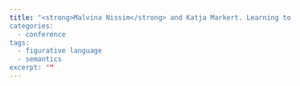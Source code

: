 ```yaml
---
title: "<strong>Malvina Nissim</strong> and Katja Markert. Learning to buy a Renault and talk to BMW: A supervised approach to conventional metonymy. In H. Bunt (ed.), <span><em>Proceedings of the 6th International Workshop on Computational Semantics</em></span>, Tilburg, The Netherlands, January 2005.
categories: 
  - conference
tags:
  - figurative language
  - semantics
excerpt: ""
---
```

